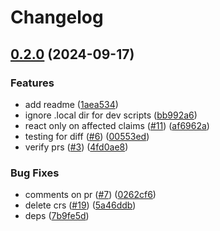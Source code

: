# Changelog

## [0.2.0](https://github.com/prefapp/daggerverse/compare/v0.1.0...v0.2.0) (2024-09-17)


### Features

* add readme ([1aea534](https://github.com/prefapp/daggerverse/commit/1aea5346ea2fbca07196c80f8a94c297186a84f1))
* ignore .local dir for dev scripts ([bb992a6](https://github.com/prefapp/daggerverse/commit/bb992a633cc8770685e86611cb3ab55a2aa89da9))
* react only on affected claims ([#11](https://github.com/prefapp/daggerverse/issues/11)) ([af6962a](https://github.com/prefapp/daggerverse/commit/af6962aaa75a2de14ee3e46178639e66ba4f75aa))
* testing for diff ([#6](https://github.com/prefapp/daggerverse/issues/6)) ([00553ed](https://github.com/prefapp/daggerverse/commit/00553edf5e6481c48b4c01fb62e4d33995f9218f))
* verify prs  ([#3](https://github.com/prefapp/daggerverse/issues/3)) ([4fd0ae8](https://github.com/prefapp/daggerverse/commit/4fd0ae807058a9c6aeaf4991c4a051255cb7e1cb))


### Bug Fixes

* comments on pr ([#7](https://github.com/prefapp/daggerverse/issues/7)) ([0262cf6](https://github.com/prefapp/daggerverse/commit/0262cf66e4b192b793d527f7c1de8acb0da16d38))
* delete crs ([#19](https://github.com/prefapp/daggerverse/issues/19)) ([5a46ddb](https://github.com/prefapp/daggerverse/commit/5a46ddb264a496f9f8515b7d0752a6b0f3b1f4aa))
* deps ([7b9fe5d](https://github.com/prefapp/daggerverse/commit/7b9fe5d1cfad5d2a4279a7c8bdd8894d0fd873b6))
